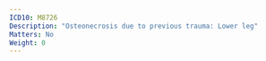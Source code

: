```yaml
---
ICD10: M8726
Description: "Osteonecrosis due to previous trauma: Lower leg"
Matters: No
Weight: 0
---
```


